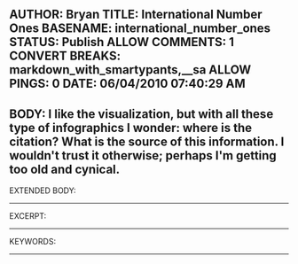 AUTHOR: Bryan
TITLE: International Number Ones
BASENAME: international_number_ones
STATUS: Publish
ALLOW COMMENTS: 1
CONVERT BREAKS: markdown_with_smartypants,__sa
ALLOW PINGS: 0
DATE: 06/04/2010 07:40:29 AM
-----
BODY:
I like the visualization, but with all these type of infographics I wonder: where is the citation? What is the source of this information. I wouldn't trust it otherwise; perhaps I'm getting too old and cynical.
-----
EXTENDED BODY:

-----
EXCERPT:

-----
KEYWORDS:

-----


